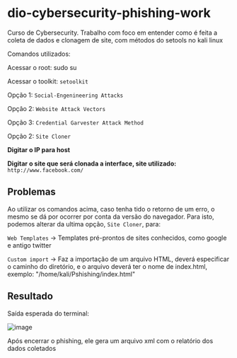 # dio-cybersecurity-phishing-work
Curso de Cybersecurity. Trabalho com foco em entender como é feita a coleta de dados e clonagem de site, com métodos do setools no kali linux

Comandos utilizados: 

Acessar o root: sudo su

Acessar o toolkit: `setoolkit`

Opção 1:  `Social-Engenineering Attacks`

Opção 2:  `Website Attack Vectors`

Opção 3:  `Credential Garvester Attack Method`

Opção 2:  `Site Cloner`

**Digitar o IP para host**

**Digitar o site que será clonada a interface, site utilizado:** `http://www.facebook.com/`

## Problemas

Ao utilizar os comandos acima, caso tenha tido o retorno de um erro, o mesmo se dá por ocorrer por conta da versão do navegador. Para isto, podemos alterar da ultima opção, `Site Cloner`, para:

`Web Templates` -> Templates pré-prontos de sites conhecidos, como google e antigo twitter

`Custom import` -> Faz a importação de um arquivo HTML, deverá especificar o caminho do diretório, e o arquivo deverá ter o nome de index.html, exemplo: "/home/kali/Pshishing/index.html"

## Resultado

Saída esperada do terminal: 

![image](https://github.com/user-attachments/assets/55189d8f-e9ee-471a-9c57-86a3d7e2d97e)

Após encerrar o phishing, ele gera um arquivo xml com o relatório dos dados coletados
